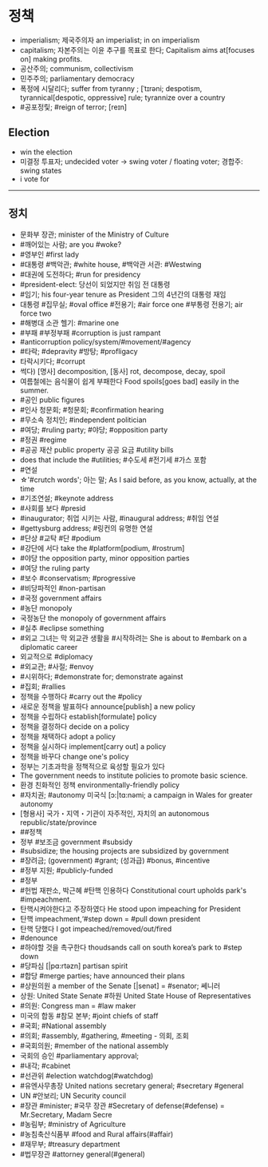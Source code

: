 # 정책
* imperialism; 제국주의자 an imperialist;  in on imperialism
* capitalism; 자본주의는 이윤 추구를 목표로 한다; Capitalism aims at[focuses on] making profits.
* 공산주의; communism, collectivism
* 민주주의; parliamentary democracy 
* 폭정에 시달리다; suffer from tyranny ; [ˈtɪrəni; despotism, tyrannical[despotic, oppressive] rule; tyrannize over a country
* #공포정맃; #reign of terror; [reɪn]

## Election
* win the election
* 미결정 투표자; undecided voter -> swing voter / floating voter; 경합주: swing states
* i vote for

------
## 정치
* 문화부 장관; minister of the Ministry of Culture	
* #깨어있는 사람; are you #woke?
* #영부인 #first lady
* #대통령 #백악관; #white house, #백악관 서관: #Westwing
* #대권에 도전하다; #run for presidency
* #president-elect: 당선이 되었지만 취임 전 대통령
* #임기; his four-year tenure as President 그의 4년간의 대통령 재임
* 대통령 #집무실; #oval office #전용기; #air force one #부통령 전용기; air force two
* #해병대 소관 헬기: #marine one
* #부패 #부정부패 #corruption is just rampant
* #anticorruption policy/system/#movement/#agency
* #타락; #depravity #방탕; #profligacy
* 타락시키다; #corrupt
* 썩다) [명사] decomposition, [동사] rot, decompose, decay, spoil
* 여름철에는 음식물이 쉽게 부패한다 Food spoils[goes bad] easily in the summer. 
* #공인 public figures
* #인사 청문회; #청문회; #confirmation hearing
* #무소속 정치인; #independent politician
* #여당; #ruling party; #야당; #opposition party
* #정권 #regime
* #공공 재산 public property 공공 요금 #utility bills
* does that include the #utilities; #수도세 #전기세 #가스 포함
* #연설
* ☆'#crutch words'; 아는 말; As I said before, as you know, actually, at the time
* #기조연설; #keynote address
* #사회를 보다 #presid
* #inaugurator; 취업 시키는 사람, #inaugural address; #취임 연설
* #gettysburg address; #링컨의 유명한 연설
* #단상 #교탁 #단 #podium
* #강단에 서다 take the #platform[podium, #rostrum]
* #야당 the opposition party, minor opposition parties 
* #여당 the ruling party
* #보수 #conservatism; #progressive
* #비당파적인 #non-partisan
* #국정 government affairs
* #농단 monopoly 
* 국정농단 the monopoly of government affairs
* #실추 #eclipse something
* #외교 그녀는 막 외교관 생활을 #시작하려는 She is about to #embark on a diplomatic career
* 외교적으로 #diplomacy
* #외교관; #사절; #envoy
* #시위하다; #demonstrate for; demonstrate against
* #집회; #rallies
* 정책을 수행하다 #carry out the #policy
* 새로운 정책을 발표하다 announce[publish] a new policy 
* 정책을 수립하다 establish[formulate] policy 
* 정책을 결정하다 decide on a policy 
* 정책을 채택하다 adopt a policy 
* 정책을 실시하다 implement[carry out] a policy 
* 정책을 바꾸다 change one's policy 
* 정부는 기초과학을 정책적으로 육성할 필요가 있다
* The government needs to institute policies to promote basic science. 
* 환경 친화적인 정책 environmentally-friendly policy
* #자치권; #autonomy 미국식 [ɔ:|tɑ:nəmi; a campaign in Wales for greater autonomy
* [형용사] 국가・지역・기관이 자주적인, 자치의 an autonomous republic/state/province
* ##정책
* 정부 #보조금 government #subsidy
* #subsidize; the housing projects are subsidized by government
* #장려금; (government) #grant; (성과급) #bonus, #incentive
* #정부 지원; #publicly-funded
* #정부
* #헌법 재판소, 박근혜 #탄핵 인용하다 Constitutional court upholds park's #impeachment.
* 탄핵시켜야한다고 주장하였다 He stood upon impeaching for President
* 탄핵 impeachment,‘#step down = #pull down president
* 탄핵 당했다 I got impeached/removed/out/fired
* #denounce
* #하야할 것을 촉구한다 thoudsands call on south korea’s park to #step down
* #당파심	[|pɑ:rtəzn] partisan spirit 
* #합당	#merge parties; have announced their plans
* #상원의원 a member of the Senate [|senət] = #senator; 쎄니러
* 상원: United State Senate #하원 United State House of Representatives
* #의원: Congress man = #law maker
* 미국의 합동 #참모 본부; #joint chiefs of staff
* #국회; #National assembly
* #의회; #assembly, #gathering, #meeting - 의회, 조회
* #국회의원; #member of the national assembly
* 국회의 승인 #parliamentary approval;
* #내각; #cabinet
* #선관위 #election watchdog(#watchdog)
* #유엔사무총장 United nations secretary general; #secretary #general
* UN #안보리; UN Security council
* #장관 #minister; #국무 장관 #Secretary of defense(#defense) = Mr.Secretary, Madam Secre
* #농림부; #ministry of Agriculture
* #농침축산식품부 #food and Rural affairs(#affair)
* #재무부; #treasury department
* #법무장관 #attorney general(#general)
